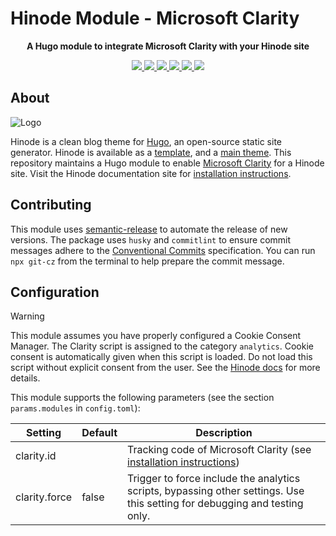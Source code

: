 # Hinode Module - Microsoft Clarity

<!-- Tagline -->
<p align="center">
    <b>A Hugo module to integrate Microsoft Clarity with your Hinode site</b>
    <br />
</p>

<!-- Badges -->
<p align="center">
    <a href="https://gohugo.io" alt="Hugo website">
        <img src="https://img.shields.io/badge/generator-hugo-brightgreen">
    </a>
    <a href="https://gethinode.com" alt="Hinode theme">
        <img src="https://img.shields.io/badge/theme-hinode-blue">
    </a>
    <a href="https://github.com/gethinode/mod-clarity/commits/main" alt="Last commit">
        <img src="https://img.shields.io/github/last-commit/gethinode/mod-clarity.svg">
    </a>
    <a href="https://github.com/gethinode/mod-clarity/issues" alt="Issues">
        <img src="https://img.shields.io/github/issues/gethinode/mod-clarity.svg">
    </a>
    <a href="https://github.com/gethinode/mod-clarity/pulls" alt="Pulls">
        <img src="https://img.shields.io/github/issues-pr-raw/gethinode/mod-clarity.svg">
    </a>
    <a href="https://github.com/gethinode/mod-clarity/blob/main/LICENSE" alt="License">
        <img src="https://img.shields.io/github/license/gethinode/mod-clarity">
    </a>
</p>

## About

![Logo](https://raw.githubusercontent.com/gethinode/hinode/main/static/img/logo.png)

Hinode is a clean blog theme for [Hugo][hugo], an open-source static site generator. Hinode is available as a [template][repository_template], and a [main theme][repository]. This repository maintains a Hugo module to enable [Microsoft Clarity][clarity] for a Hinode site. Visit the Hinode documentation site for [installation instructions][hinode_docs].

## Contributing

This module uses [semantic-release][semantic-release] to automate the release of new versions. The package uses `husky` and `commitlint` to ensure commit messages adhere to the [Conventional Commits][conventionalcommits] specification. You can run `npx git-cz` from the terminal to help prepare the commit message.

## Configuration

> [!WARNING]
> This module assumes you have properly configured a Cookie Consent Manager. The Clarity script is assigned to the category `analytics`. Cookie consent is automatically given when this script is loaded. Do not load this script without explicit consent from the user. See the [Hinode docs][hinode_cookie_consent] for more details.

This module supports the following parameters (see the section `params.modules` in `config.toml`):

| Setting                   | Default | Description |
|---------------------------|---------|-------------|
| clarity.id                |         | Tracking code of Microsoft Clarity (see [installation instructions][clarity_code])
| clarity.force             | false   | Trigger to force include the analytics scripts, bypassing other settings. Use this setting for debugging and testing only. |

<!-- MARKDOWN LINKS -->
[hugo]: https://gohugo.io
[hinode_docs]: https://gethinode.com
[hinode_cookie_consent]: https://gethinode.com/docs/configuration/cookie-consent/
[clarity]: https://clarity.microsoft.com
[clarity_code]: https://learn.microsoft.com/en-us/clarity/setup-and-installation/clarity-setup#install-manually
[repository]: https://github.com/gethinode/hinode.git
[repository_template]: https://github.com/gethinode/template.git
[conventionalcommits]: https://www.conventionalcommits.org
[husky]: https://typicode.github.io/husky/
[semantic-release]: https://semantic-release.gitbook.io/
